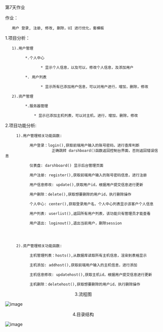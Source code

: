 第7天作业

作业：

       用户 登录, 注册, 修改, 删除，UI 进行优化，套模板

1.项目分析：

       1).用户管理
	   
	         *.个人中心
			 
			        * 显示个人信息，以及可以，修改个人信息，及添加用户
				
	         *. 用户列表
			 
			        * 显示所有已添加用户信息，可以对用户进行，增加，删除，修改
			
	   2).资产管理	
	   
             *.服务器管理
			 
			     * 显示已添加主机列表，可以对主机，进行，增加，删除，修改
	       
	 

	  
2.项目功能分析:
            
		 1).用户管理相关功能函数:
		 
		       用户登录：login(),获取前端用户输入的账号密码，进行查库判断
                         正确跳转 darshboard()函数返回控制台界面，否则返回错误信息
						 
		       仪表盘: darshboard() 显示后台管理页面
			   
		       用户注册: register(),获取前端用户输入的账号密码信息，进行注册
             
		       用户信息修改: update(),获取用户id，根据用户提交信息进行更新
            
		       用户删除：delete(),获取想要删除的用户id，执行删除操作			
			   
		       个人中心: center(),获取登录用户名，个人中心列表显示该客户个人信息
			   
		       用户列表: userlist(),返回所有用户列表，该功能只有管理员才能查看
			   
		       用户退出: loginout(),退出当前用户，删除session
			   
				  
				  
				  
		 2).资产管理相关功能函数:
		       
		       主机管理列表：hosts(),从数据库读取所有主机信息，渲染到表格显示
			   
		       主机添加: addhost(),获取前端用户输入的主机信息，进行添加
             
		       主机信息修改: updatehost(),获取主机id，根据用户提交信息进行更新
            
		       主机删除：deletehost(),获取想要删除的用户id，执行删除操作	

	 
<center>3.流程图</center > 

![image](https://github.com/1032231418/python/blob/master/day7/liucheng.png)

<center>4.目录结构</center > 

![image](https://github.com/1032231418/python/blob/master/day7/mulu.png)




